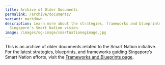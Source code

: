 ```yaml
---
title: Archive of Older Documents
permalink: /archive/documents/
variant: markdown
description: Learn more about the strategies, frameworks and blueprints shaping
  Singapore's Smart Nation vision.
image: /images/og-image/smartnationogimage.jpg
---
```

This is an archive of older documents related to the Smart Nation initiative. For the latest strategies, blueprints, and frameworks guiding Singapore’s Smart Nation efforts, visit the [Frameworks and Blueprints page](/frameworks-and-blueprints).

